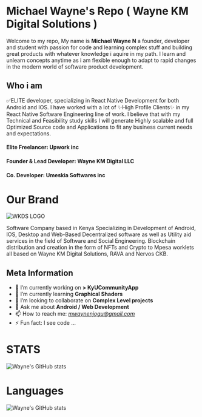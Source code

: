 # Michael Wayne's Repo ( Wayne KM Digital Solutions )

Welcome to my repo, 
My name is **Michael Wayne N** a founder, developer and student with passion for code and learning complex stuff and building great products with whatever knowledge i aquire in my path. I learn and unlearn concepts anytime as i am flexible enough to adapt to rapid changes in the modern world of software product development.



## Who i am
✅ELITE developer, specializing in React Native Development for both Android and IOS. I have worked with a lot of ✨High Profile Clients✨ in my React Native Software Engineering line of work. I believe that with my Technical and Feasibility study skills I will generate Highly scalable and full Optimized Source code and Applications to fit any business current needs and expectations. 

#### Elite Freelancer: Upwork inc
#### Founder & Lead Developer: Wayne KM Digital LLC
#### Co. Developer: Umeskia Softwares inc


# Our Brand
![WKDS LOGO](https://lh3.googleusercontent.com/p/AF1QipOb8rDSrCHU3vmRZ0oiNhYiKpmjl1__7VjkN8lk=s400)

Software Company based in Kenya Specializing in Development of Android, IOS, Desktop and Web-Based Decentralized software as well as Utility aid services in the field of Software and Social Engineering. Blockchain distribution and creation in the form of NFTs and Crypto to Mpesa worklets all based on Wayne KM Digital Solutions, RAVA and Nervos CKB.


## Meta Information
- 🔭 I’m currently working on **> KyUCommunityApp**
- 🌱 I’m currently learning **Graphical Shaders**
- 👯 I’m looking to collaborate on **Complex Level projects**
- 💬 Ask me about **Android / Web Development**
- 📫 How to reach me: *mwaynenjogu@gmail.com*
- ⚡ Fun fact: I see code ...


# STATS
![Wayne's GitHub stats](https://github-readme-stats.vercel.app/api?username=MichaelWayneKM&show_icons=true&theme=tokyonight)

# Languages
![Wayne's GitHub stats](https://github-readme-stats.vercel.app/api/top-langs?username=MichaelWayneKM&theme=tokyonight)
